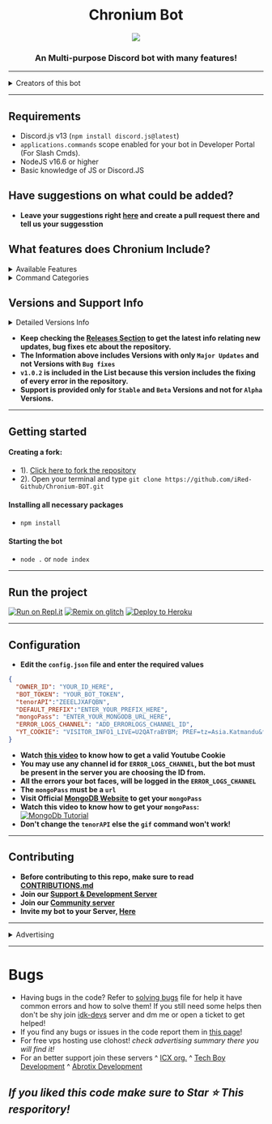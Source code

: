 <h1 align="center"> Chronium Bot  </h1>
<p align="center">

  <img src="https://cdn.discordapp.com/attachments/911214420405919814/989059355817168936/chronium-bot.png">

</a>
</p>
<h3 align="center">An Multi-purpose Discord bot with many features!</h3>

***

<details><summary>Creators of this bot</summary>
<img src="https://pfps.gg/assets/pfps/9018-super-cute-anime-girl-with-brown-eyes.png" alt="iRed">
</details>

---

## Requirements
- Discord.js v13 (`npm install discord.js@latest`)
- `applications.commands` scope enabled for your bot in Developer Portal (For Slash Cmds).
- NodeJS v16.6 or higher
- Basic knowledge of JS or Discord.JS

## Have suggestions on what could be added?
- **Leave your suggestions right [here](https://github.com/iRed-Github/Chronium-BOT/pulls) and create a pull request there and tell us your suggesstion**

## What features does Chronium Include?

<details><summary>Available Features</summary>

| Features             | Availability |
| -------------------- | ------------ |
| Anti-Link            |     ✅       |
| Autorole             |     ✅       |
| Auto-Mod             |     ✅       |
| Custom Prefix        |     ✅       |
| Permanent Database   |     ✅       |
| Welcomer             |     ✅       |
| Logging              |     ✅       |
| Menu(s)              |     ✅       |
| Slash Commands       |     ✅       |
| Rep System           |     ✅       |

</details>

<details><summary>Command Categories</summary>

| Commands Category      | Availability |
| ---------------------- | ------------ |
| Configuration          |     ✅       |
| Fun                    |     ✅       |
| Image                  |     ✅       |
| Info                   |     ✅       |
| Moderation             |     ✅       |
| Economy                   |     Coming soon       |
| Utilities              |     ✅       |

</details>

## Versions and Support Info

<details><summary>Detailed Versions Info</summary>

|              Chronium Versions                           | Support Status |
| ------------------------------------------------------ | -------------- |
| v1.0.2 (Added,Removed,Modified and Fixed many things) (Current)           |       Available       |
| v1.0.1 (added slash commands)                            |       Unavailable       |
| v1.0.0-stable (added buttons system)             |       Unavailable       |

</details>

- **Keep checking the [Releases Section](https://github.com/iRed-Github/Chronium-BOT/releases) to get the latest info relating new updates, bug fixes etc about the repository.**
- **The Information above includes Versions with only `Major Updates` and not Versions with `Bug fixes`**
- **`v1.0.2` is included in the List because this version includes the fixing of every error in the repository.**
- **Support is provided only for `Stable` and `Beta` Versions and not for `Alpha` Versions.**

---

## Getting started
#### Creating a fork:
- 1). [Click here to fork the repository](https://github.com/iRed-Github/Chronium-BOT)
- 2). Open your terminal and type `git clone https://github.com/iRed-Github/Chronium-BOT.git`
#### Installing all necessary packages
- `npm install`
#### Starting the bot
- `node .` or `node index` 

---
## Run the project
[![Run on Repl.it](https://cdn.discordapp.com/attachments/911214420405919814/989043103010783272/run_on_replit.png)](https://replit.com/github/iRed-Github/Chronium-BOT)
[![Remix on glitch](https://cdn.discordapp.com/attachments/911214420405919814/989047753139187712/remix_on_glitch.png)](https://glitch.com/edit/#!/import/github/iRed-Github/Chronium-BOT)
[![Deploy to Heroku](https://cdn.discordapp.com/attachments/911214420405919814/989049316779896862/deploy_to_heroku.png)](https://heroku.com/deploy?template=https://github.com/iRed-Github/Chronium-BOT)

***
## Configuration
- **Edit the `config.json` file and enter the  required values**
```json
{
  "OWNER_ID": "YOUR_ID_HERE",
  "BOT_TOKEN": "YOUR_BOT_TOKEN",
  "tenorAPI":"ZEEELJXAFQBN",
  "DEFAULT_PREFIX":"ENTER_YOUR_PREFIX_HERE",
  "mongoPass": "ENTER_YOUR_MONGODB_URL_HERE",
  "ERROR_LOGS_CHANNEL": "ADD_ERRORLOGS_CHANNEL_ID",
  "YT_COOKIE": "VISITOR_INFO1_LIVE=U2QATraBYBM; PREF=tz=Asia.Katmandu&f6=40000000&f5=30000; LOGIN_INFO=AFmmF2swRQIgEFFHkukzOWBQMxoP1rJtpfcQcUrg1jgrGcE4GwAB-vkCIQD7-3xgs7ZVPFhxWYNCru-5am54qoN-Vmcia59iWygRGA:QUQ3MjNmeENNS2FSR2M1MjBXUlZGak5KbTZaUUlYRWRzRm5BT0M0YmloS3ZKZEYwOUtGZHZnQTdPYk5RSmkwbGVqWmhuSC1ON1ZTVFA5OFBsdGxJZHJucF9xRkV5Z054UkxfY1cxSWpLZmFQY1F5RXpDRFlGNEstSzRKYkR0ZXdfSkl3cHhFVnBpZ0s1dHdqaGJwQldic3FuUHlQLUlGWXln; SID=-wcVqRro67GFifmdlftZFeS5JEAl9jaWZyPVQCfw_7Q3Nsu7B0dr1r3seFK264Db58EsSA.; Secure-3PSID=-wcVqRro67GFifmdlftZFeS5JEAl9jaWZyPVQCfw_7Q3Nsu7pdxvk9qVm_kdi3E6inElYg.; HSID=AMOR6MIKosSG0sOAA; SSID=AEGlFwlmYV5AB3cC-; APISID=Y7Yo2SAxnIz4U1sl/A-3SZjry6vhyBgBQ8; SAPISID=vk9gOgIs4QfiInwL/A4hfXNFmDNi3PpWTA; Secure-3PAPISID=vk9gOgIs4QfiInwL/A4hfXNFmDNi3PpWTA; YSC=P0ojBQS_SMk; SIDCC=AJi4QfEVrKq60m8YEQ8qhRfoK0NMsi6FJkTAfn8F8VGc7hyLZvvbmW5py2eBSKk_1jKQgZ25X84; __Secure-3PSIDCC=AJi4QfH3aHjcC94EYd_hlT3GK6hJKuj7n6WFa-kGfynJm1WWEIbYtuIu9BiFBMcb9Hec6dvfY6Q",
}
```
- **Watch [this video](https://youtu.be/qymuvhBetnM) to know how to get a valid Youtube Cookie**
- **You may use any channel id for `ERROR_LOGS_CHANNEL`, but the bot must be present in the server you are choosing the ID from.**
- **All the errors your bot faces, will be logged in the `ERROR_LOGS_CHANNEL`**
- **The `mongoPass` must be a `url`**
- **Visit Official [MongoDB Website](https://mongodb.com) to get your `mongoPass`**
- **Watch this video to know how to get your `mongoPass`:**
[![MongoDb Tutorial](https://img.youtube.com/vi/HhHzCfrqsoE/maxresdefault.jpg)](https://youtu.be/HhHzCfrqsoE)
- **Don't change the `tenorAPI` else the `gif` command won't work!**


---

## Contributing
- **Before contributing to this repo, make sure to read [CONTRIBUTIONS.md](https://github.com/iRed-Github/Chronium-BOT/blob/master/CONTRIBUTIONS.md)**
- **Join our [Support & Development Server](https://dsc.gg/idk-development)**
- **Join our [Community server](https://dsc.gg/pcg-empire)**
- **Invite my bot to your Server, [Here](https://dsc.gg/chronium-bot)**

***

<details><summary>Advertising</summary>

[PCG's Empire](https://dsc.gg/pcg-empire) - Our partner

[![Our partner | PCG's Empire](https://cdn.discordapp.com/icons/980130999180607549/46fae3ead08e4abf0144f5aac89eec99.webp)](https://dsc.gg/pcg-empire)

  
[Bot-Hosting.net](https://bot-hosting.net) - It is a discord bot hosting service which hosts your discord bots on their vps servers for free of cost and is also 24/7 online with 0 cost
[![Bot-Hosting | Best free discord bot hosting service](https://images-ext-1.discordapp.net/external/9UfX7_aitHTgnSI5xOmrKQC7NMxhUcmjKZsnaHCHjJ8/%3Fsize%3D2048/https/cdn.discordapp.com/banners/884145104401608735/f320acbfaf316f229eba6dcf71d11e61.webp)](https://bot-hosting.net)

  
[clohost.xyz](https://clohost.xyz) - It is a discord bot hosting bot hosting service which hosts your discord bots on their vps servers for free of cost and is also 24/7 online with 0 cost

  
[![clohost.xyz | A free discord bot hosting service](https://cdn.discordapp.com/avatars/962719984344244244/5247575cdefd71f3e5efb1036c7c883e.png)](https://clohost.xyz)
</details>

***

# Bugs
- Having bugs in the code? Refer to [solving bugs](https://github.com/iRed-Github/Chronium-BOT/blob/main/fixes.md) file for help it have common errors and how to solve them! If you still need some helps then don't be shy join [idk-devs](https://dsc.gg/idk-development) server and dm me or open a ticket to get helped!
- If you find any bugs or issues in the code report them in [this page](https://github.com/iRed-Github/Chronium-BOT/issues)!
- For free vps hosting use clohost! *check advertising summary there you will find it!*
- For an better support join these servers
^ [ICX org.](https://discord.gg/EBBtDGgF8S)
^ [Tech Boy Development](https://discord.gg/PcUVWApWN3)
^ [Abrotix Development](https://discord.gg/JpTcuAKfXN)
## *If you liked this code make sure to Star ⭐ This resporitory!*
